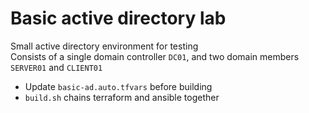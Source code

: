 # Basic active directory lab
Small active directory environment for testing  
Consists of a single domain controller `DC01`, and two domain members `SERVER01` and `CLIENT01`
  *  Update `basic-ad.auto.tfvars` before building
  *  `build.sh` chains terraform and ansible together
